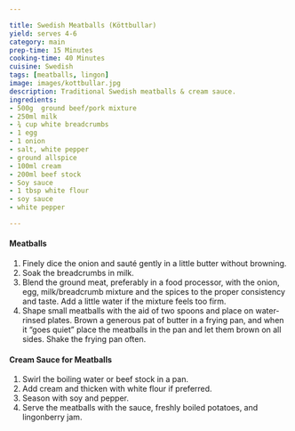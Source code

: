 ```yaml
---

title: Swedish Meatballs (Köttbullar)
yield: serves 4-6
category: main
prep-time: 15 Minutes
cooking-time: 40 Minutes
cuisine: Swedish
tags: [meatballs, lingon]
image: images/kottbullar.jpg
description: Traditional Swedish meatballs & cream sauce.
ingredients:
- 500g  ground beef/pork mixture
- 250ml milk
- ¾ cup white breadcrumbs
- 1 egg
- 1 onion
- salt, white pepper
- ground allspice
- 100ml cream
- 200ml beef stock
- Soy sauce
- 1 tbsp white flour
- soy sauce
- white pepper

---
```




#### Meatballs

1. Finely dice the onion and sauté gently in a little butter without browning.
2. Soak the breadcrumbs in milk.
3. Blend the ground meat, preferably in a food processor, with the onion, egg, milk/breadcrumb mixture and the spices to the proper consistency and taste. Add a little water if the mixture feels too firm.
4. Shape small meatballs with the aid of two spoons and place on water-rinsed plates. Brown a generous pat of butter in a frying pan, and when it “goes quiet” place the meatballs in the pan and let them brown on all sides. Shake the frying pan often.

#### Cream Sauce for Meatballs

1. Swirl the boiling water or beef stock in a pan.
2. Add cream and thicken with white flour if preferred.
3. Season with soy and pepper.
4. Serve the meatballs with the sauce, freshly boiled potatoes, and lingonberry jam.
